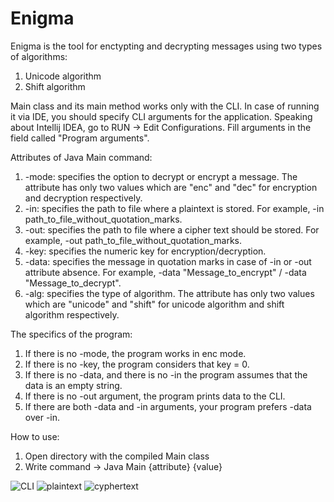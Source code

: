 # Enigma

Enigma is the tool for enctypting and decrypting messages using two types of algorithms:

1. Unicode algorithm
2. Shift algorithm

Main class and its main method works only with the CLI. In case of running it via IDE, you should specify CLI arguments for the application.
Speaking about Intellij IDEA, go to RUN -> Edit Configurations. Fill arguments in the field called "Program arguments".

Attributes of Java Main command:

1. -mode: specifies the option to decrypt or encrypt a message. The attribute has only two values which are "enc" and "dec" for encryption and decryption respectively.
2. -in: specifies the path to file where a plaintext is stored. For example, -in path_to_file_without_quotation_marks.
3. -out: specifies the path to file where a cipher text should be stored. For example, -out path_to_file_without_quotation_marks.
4. -key: specifies the numeric key for encryption/decryption.
5. -data: specifies the message in quotation marks in case of -in or -out attribute absence. For example, -data "Message_to_encrypt" / -data "Message_to_decrypt".
6. -alg: specifies the type of algorithm. The attribute has only two values which are "unicode" and "shift" for unicode algorithm and shift algorithm respectively.

The specifics of the program:

1. If there is no -mode, the program works in enc mode.
2. If there is no -key, the program considers that key = 0.
3. If there is no -data, and there is no -in the program assumes that the data is an empty string.
4. If there is no -out argument, the program prints data to the CLI.
5. If there are both -data and -in arguments, your program prefers -data over -in.

How to use:
1. Open directory with the compiled Main class
2. Write command -> Java Main {attribute} {value}

![CLI](https://user-images.githubusercontent.com/64216083/159449234-dff726f1-bb2d-4264-be3d-774572feaca3.png)
![plaintext](https://user-images.githubusercontent.com/64216083/159449242-2d296651-c40f-4b8a-bc6a-5d893187622c.png)
![cyphertext](https://user-images.githubusercontent.com/64216083/159449258-a72e144a-1e3f-4949-b670-791a96c35d35.png)
